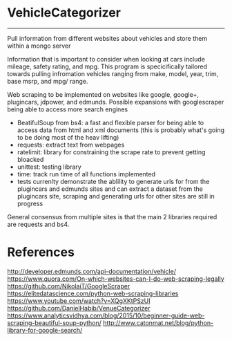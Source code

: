 # VehicleCategorizer
----------------------------------------------------------------------------------------------------------------------------------------

Pull information from different websites about vehicles and store them within a mongo server

Information that is important to consider when looking at cars include mileage, safety rating, and mpg. This program is
specicifically tailored towards pulling infromation vehicles ranging from make, model, year, trim, base msrp, and mpg/ range.

Web scraping to be implemented on websites like google, google+, plugincars, jdpower, and edmunds.
Possible expansions with googlescraper being able to access more search engines

- BeatifulSoup from bs4: a fast and flexible parser for being able to access data from html and xml documents (this is probably what's going to be doing most of the heav lifting)
- requests: extract text from webpages
- ratelimit: library for constraining the scrape rate to prevent getting bloacked
- unittest: testing library
- time: track run time of all functions implemented
- tests currenlty demonstrate the ablility to generate urls for from the plugincars and edmunds sites and can extract a dataset from
  the plugincars site, scraping and generating urls for other sites are still in progress

General consensus from multiple sites is that the main 2 libraries required are requests and bs4.

# References
http://developer.edmunds.com/api-documentation/vehicle/
https://www.quora.com/On-which-websites-can-I-do-web-scraping-legally
https://github.com/NikolaiT/GoogleScraper
https://elitedatascience.com/python-web-scraping-libraries
https://www.youtube.com/watch?v=XQgXKtPSzUI
https://github.com/DanielHabib/VenueCategorizer
https://www.analyticsvidhya.com/blog/2015/10/beginner-guide-web-scraping-beautiful-soup-python/
http://www.catonmat.net/blog/python-library-for-google-search/

